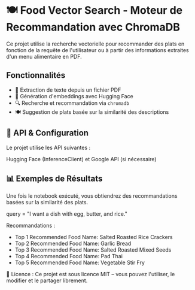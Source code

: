 

# 🍽️ Food Vector Search - Moteur de Recommandation avec ChromaDB

Ce projet utilise la recherche vectorielle pour recommander des plats en fonction de la requête de l'utilisateur ou à partir des informations extraites d'un menu alimentaire en PDF.

## Fonctionnalités
- 📄 Extraction de texte depuis un fichier PDF
- 🧠 Génération d'embeddings avec Hugging Face
- 🔍 Recherche et recommandation via `chromadb`
- 🍽️ Suggestion de plats basée sur la similarité des descriptions

## 🔑 API & Configuration
Le projet utilise les API suivantes :

Hugging Face (InferenceClient) et 
Google API (si nécessaire)

## 📊 Exemples de Résultats
Une fois le notebook exécuté, vous obtiendrez des recommandations basées sur la similarité des plats.

query = "I want a dish with egg, butter, and rice."

Recommandations :
- Top 1 Recommended Food Name: Salted Roasted Rice Crackers
- Top 2 Recommended Food Name: Garlic Bread
- Top 3 Recommended Food Name: Salted Roasted Mixed Seeds
- Top 4 Recommended Food Name: Pad Thai
- Top 5 Recommended Food Name: Vegetable Stir Fry

📜 Licence : 
Ce projet est sous licence MIT – vous pouvez l'utiliser, le modifier et le partager librement.
